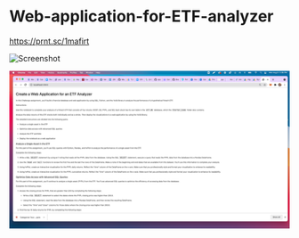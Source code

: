 # Web-application-for-ETF-analyzer

https://prnt.sc/1mafirt

![Screenshot](starter_code/images/screenshot.png)

![Screenshot](https://github.com/madhugirl/Web-application-for-ETF-analyzer/blob/main/Screen%20Shot%202021-08-09%20at%205.36.09%20PM%20(2).png)